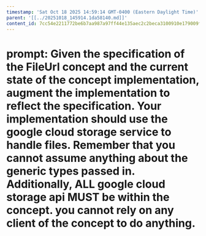 ```yaml
---
timestamp: 'Sat Oct 18 2025 14:59:14 GMT-0400 (Eastern Daylight Time)'
parent: '[[../20251018_145914.1da58140.md]]'
content_id: 7cc54e2211772be6b7aa987a97ff44e135aec2c2beca3100910e179009f2b445
---
```


# prompt: Given the specification of the FileUrl concept and the current state of the concept implementation, augment the implementation to reflect the specification. Your implementation should use the google cloud storage service to handle files. Remember that you cannot assume anything about the generic types passed in. Additionally, ALL google cloud storage api MUST be within the concept. you cannot rely on any client of the concept to do anything.
